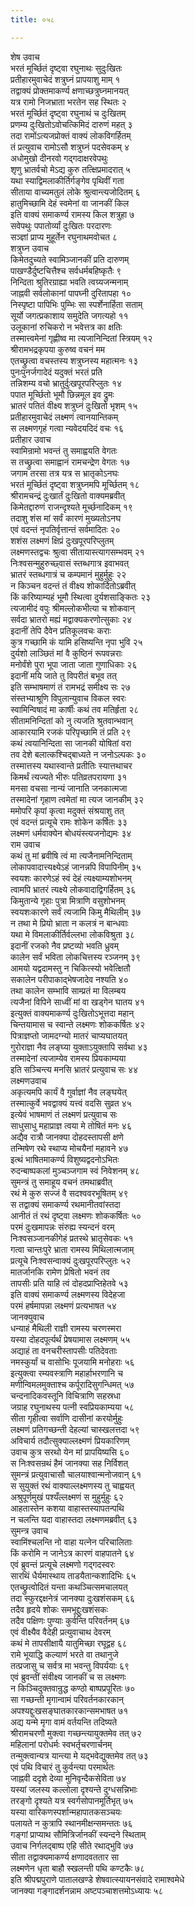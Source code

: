 ```yaml
---
title: ०५८

---
```

शेष उवाच  
भरतं मूर्च्छितं दृष्ट्वा रघुनाथः सुदुःखितः  
प्रतीहारमुवाचेदं शत्रुघ्नं प्रापयाशु माम् १  
तद्वाक्यं प्रोक्तमाकर्ण्य क्षणाच्छत्रुघ्नमानयत्  
यत्र रामो निजभ्राता भरतेन सह स्थितः २  
भरतं मूर्च्छितं दृष्ट्वा रघुनाथं च दुःखितम्  
प्रणम्य दुःखितोऽवोचत्किमिदं दारुणं महत् ३  
तदा रामोंऽत्यजप्रोक्तं वाक्यं लोकविगर्हितम्  
तं प्रत्युवाच रामोऽसौ शत्रुघ्नं पदसेवकम् ४  
अधोमुखो दीनरवो गद्गदाक्षरवेपथुः  
शृणु भ्रातर्वचो मेऽद्य कुरु तत्क्षिप्रमादरात् ५  
यथा स्याद्विमलाकीर्तिर्गङ्गेव पृथिवीं गता  
सीताया वाच्यमतुलं लोके श्रुत्वान्त्यजोदितम् ६  
हातुमिच्छामि देहं स्वमेनां वा जानकीं किल  
इति वाक्यं समाकर्ण्य रामस्य किल शत्रुहा ७  
सवेपथुः पपातोर्व्यां दुःखितः परदारणः  
सञ्ज्ञां प्राप्य मुहूर्तेन रघुनाथमवोचत ८  
शत्रुघ्न उवाच  
किमेतदुच्यते स्वामिञ्जानकीं प्रति दारुणम्  
पाखण्डैर्दुष्टचित्तैश्च सर्वधर्मबहिष्कृतैः ९  
निन्दिता श्रुतिरग्राह्या भवति त्वग्र्यजन्मनाम्  
जाह्नवी सर्वलोकानां पापघ्नी दुरितापहा १०  
निस्पृष्टा पापिभिः पुम्भिः सा स्पर्शेनार्हिता सताम्  
सूर्यो जगत्प्रकाशाय समुदेति जगत्यहो ११  
उलूकानां रुचिकरो न भवेत्तत्र का क्षतिः  
तस्मात्त्वमेनां गृह्णीष्व मा त्यजानिन्दितां स्त्रियम् १२  
श्रीरामभद्रकृपया कुरुष्व वचनं मम  
एतच्छ्रुत्वा वचस्तस्य शत्रुघ्नस्य महात्मनः १३  
पुनःपुनर्जगादेदं यदुक्तं भरतं प्रति  
तन्निशम्य वचो भ्रातुर्दुःखपूरपरिप्लुतः १४  
पपात मूर्च्छितो भूमौ छिन्नमूल इव द्रुमः  
भ्रातरं पतितं वीक्ष्य शत्रुघ्नं दुःखितो भृशम् १५  
प्रतीहारमुवाचेदं लक्ष्मणं त्वानयान्तिकम्  
स लक्ष्मणगृहं गत्वा न्यवेदयदिदं वचः १६  
प्रतीहार उवाच  
स्वामिन्रामो भवन्तं तु समाह्वयति वेगतः  
स तच्छ्रुत्वा समाह्वानं रामचन्द्रेण वेगतः १७  
जगाम तरसा तत्र यत्र स भ्रातृकोऽनघः  
भरतं मूर्च्छितं दृष्ट्वा शत्रुघ्नमपि मूर्च्छितम् १८  
श्रीरामचन्द्रं दुःखार्तं दुःखितो वाक्यमब्रवीत्  
किमेतद्दारुणं राजन्दृश्यते मूर्च्छनादिकम् १९  
तदाशु शंस मां सर्वं कारणं मुख्यतोऽनघ  
एवं वदन्तं नृपतिर्वृत्तान्तं सर्वमादितः २०  
शशंस लक्ष्मणं क्षिप्रं दुःखपूरपरिप्लुतम्  
लक्ष्मणस्तद्वचः श्रुत्वा सीतायास्त्यागसम्भवम् २१  
निःश्वसन्मुहुरुच्छ्वासं स्तब्धगात्र इवाभवत्  
भ्रातरं स्तब्धगात्रं च कम्पमानं मुहुर्मुहुः २२  
न किञ्चन वदन्तं तं वीक्ष्य शोकार्दितोऽब्रवीत्  
किं करिष्याम्यहं भूमौ स्थित्वा दुर्यशसाङ्कितः २३  
त्यजामीदं वपुः श्रीमल्लोकभीत्या च शोकवान्  
सर्वदा भ्रातरो मह्यं मद्वाक्यकरणोत्सुकाः २४  
इदानीं तेपि दैवेन प्रतिकूलवचः कराः  
कुत्र गच्छामि कं यामि हसिष्यन्ति नृपा भुवि २५  
दुर्यशो लाञ्छितं मां वै कुष्ठिनं रूपवन्नराः  
मनोर्वंशे पुरा भूपा जाता जाता गुणाधिकाः २६  
इदानीं मयि जाते तु विपरीतं बभूव तत्  
इति सम्भाषमाणं तं रामभद्रं समीक्ष्य सः २७  
संस्तभ्याश्रूणि विपुलान्युवाच विकल स्वरः  
स्वामिन्विषादं मा कार्षीः कथं तव मतिर्हृता २८  
सीतामनिन्दितां को नु त्यजति श्रुतवान्भवान्  
आकारयामि रजकं परिपृच्छामि तं प्रति २९  
कथं त्वयानिन्दिता सा जानकी योषितां वरा  
तव देशे बलात्कश्चिद्बाध्यते न जनोऽल्पकः ३०  
तस्मात्तस्य यथास्वान्ते प्रतीतिः स्यात्तथाचर  
किमर्थं त्यज्यते भीरुः पतिव्रतपरायणा ३१  
मनसा वचसा नान्यं जानाति जनकात्मजा  
तस्मादेनां गृहाण त्वमेतां मा त्यज जानकीम् ३२  
ममोपरि कृपां कृत्वा मदुक्तं संश्रयाशु तत्  
एवं वदन्तं प्रत्यूचे रामः शोकेन कर्षितः ३३  
लक्ष्मणं धर्मवाक्येन बोधयंस्त्यजनोद्यमः ३४  
राम उवाच  
कथं तु मां ब्रवीषि त्वं मा त्यजैनामनिन्दिताम्  
लोकापवादात्त्यक्ष्येऽहं जानन्नपि विपापिनीम् ३५  
स्वयशः कारणेऽहं स्वं देहं त्यक्ष्याम्यशोभनम्  
त्वामपि भ्रातरं त्यक्ष्ये लोकवादाद्विगर्हितम् ३६  
किमुतान्ये गृहाः पुत्रा मित्राणि वसुशोभनम्  
स्वयशःकारणे सर्वं त्यजामि किमु मैथिलीम् ३७  
न तथा मे प्रियो भ्राता न कलत्रं न बान्धवाः  
यथा मे विमलाकीर्तिर्वल्लभा लोकविश्रुता ३८  
इदानीं रजको नैव प्रष्टव्यो भवति ध्रुवम्  
कालेन सर्वं भविता लोकचित्तस्य रञ्जनम् ३९  
आमयो यद्वदामस्तु न चिकित्स्यो भवेत्क्षितौ  
सकालेन परीपाकाद्भेषजादेव नश्यति ४०  
तथा कालेन सम्भावि साम्प्रतं मा विलम्बय  
त्यजैनां विपिने साध्वीं मां वा खड्गेन घातय ४१  
इत्युक्तं वाक्यमाकर्ण्य दुःखितोऽभूत्तदा महान्  
चिन्तयामास च स्वान्ते लक्ष्मणः शोककर्षितः ४२  
पित्राज्ञप्तो जामदग्न्यो मातरं चाप्यघातयत्  
गुरोराज्ञा नैव लङ्घ्या युक्ताऽयुक्तापि सर्वथा ४३  
तस्मादेनां त्यजाम्येव रामस्य प्रियकाम्यया  
इति सञ्चिन्त्य मनसि भ्रातरं प्रत्युवाच सः ४४  
लक्ष्मणउवाच  
अकृत्यमपि कार्यं वै गुर्वाज्ञां नैव लङ्घयेत्  
तस्मात्कुर्वे भवद्वाक्यं यत्त्वं वदसि सुव्रत ४५  
इत्येवं भाषमाणं तं लक्ष्मणं प्रत्युवाच सः  
साधुसाधु महाप्राज्ञ त्वया मे तोषितं मनः ४६  
अद्यैव रात्रौ जानक्या दोहदस्तापसी क्षणे  
तन्मिषेण रथे स्थाप्य मोचयैनां महावने ४७  
इत्थं भाषितमाकर्ण्य विशुष्यद्वदनोऽभितः  
रुदन्बाष्पकलां मुञ्चञ्जगाम स्वं निवेशनम् ४८  
सुमन्त्रं तु समाहूय वचनं तमथाब्रवीत्  
रथं मे कुरु सज्जं वै सदश्ववरभूषितम् ४९  
स तद्वाक्यं समाकर्ण्य रथमानीतवांस्तदा  
आनीतं तं रथं दृष्ट्वा लक्ष्मणः शोककर्षितः ५०  
परमं दुःखमापन्नः संरुह्य स्यन्दनं वरम्  
निःश्वसञ्जानकीगेहं प्रतस्थे भ्रातृसेवकः ५१  
गत्वा चान्तःपुरे भ्राता रामस्य मिथिलात्मजाम्  
प्रत्यूचे निःश्वसन्वाक्यं दुःखपूरपरिप्लुतः ५२  
मातर्जानकि रामेण प्रेषितो भवनं तव  
तापसीः प्रति याहि त्वं दोहदप्राप्तिहेतवे ५३  
इति वाक्यं समाकर्ण्य लक्ष्मणस्य विदेहजा  
परमं हर्षमापन्ना लक्ष्मणं प्रत्यभाषत ५४  
जानक्युवाच  
धन्याहं मैथिली राज्ञी रामस्य चरणस्मरा  
यस्या दोहदपूर्त्यर्थं प्रेषयामास लक्ष्मणम् ५५  
अद्याहं ता वनचरीस्तापसीः पतिदेवताः  
नमस्कुर्यां च वासोभिः पूजयामि मनोहराः ५६  
इत्युक्त्वा रम्यवस्त्राणि महार्हाभरणानि च  
मणीन्विमलमुक्ताश्च कर्पूरादिसुगन्धिमत् ५७  
चन्दनादिकवस्तूनि विचित्राणि सहस्रधा  
जग्राह रघुनाथस्य पत्नी स्वप्रियकाम्यया ५८  
सीता गृहीत्वा सर्वाणि दासीनां करयोर्मुहुः  
लक्ष्मणं प्रतिगच्छन्ती देहल्यां चास्खलत्तदा ५९  
अविचार्य तदौत्सुक्याल्लक्ष्मणं प्रियकारिणम्  
उवाच कुत्र सरथो येन मां प्रापयिष्यसि ६०  
स निःश्वसन्रथं हैमं जानक्या सह निर्विशत्  
सुमन्त्रं प्रत्युवाचासौ चालयाश्वान्मनोजवान् ६१  
स सुयुक्तं रथं वाक्याल्लक्ष्मणस्य तु चाह्वयत्  
अश्रुपूर्णमुखं पश्यँल्लक्ष्मणं स मुहुर्मुहुः ६२  
आहतास्तेन कशया वाहास्तस्यापतन्पथि  
न चलन्ति यदा वाहास्तदा लक्ष्मणमब्रवीत् ६३  
सुमन्त्र उवाच  
स्वामिंश्चलन्ति नो वाहा यत्नेन परिचालिताः  
किं करोमि न जानेऽत्र कारणं वाहपातने ६४  
एवं ब्रुवन्तं प्रत्यूचे लक्ष्मणो गद्गदस्वरः  
सारथिं धैर्यमास्थाय ताडयैतान्कशादिभिः ६५  
एतच्छ्रुत्वोदितं यन्ता कथञ्चित्समचालयत्  
तदा स्फुरद्दक्षनेत्रं जानक्या दुःखशंसकम् ६६  
तदैव हृदये शोकः समभूद्दुःखशंसकः  
तदैव पक्षिणः पुण्याः कुर्वन्ति परिवर्तनम् ६७  
एवं वीक्ष्यैव वैदेही प्रत्युवाचाथ देवरम्  
कथं मे तापसीक्षायै यातुमिच्छा रघूद्वह ६८  
रामे भूयाद्धि कल्याणं भरते वा तथानुजे  
तत्प्रजासु च सर्वत्र मा भवन्तु विपर्ययाः ६९  
एवं ब्रुवन्तीं संवीक्ष्य जानकीं च स लक्ष्मणः  
न किञ्चिदुक्तवान्रुद्ध कण्ठो बाष्पप्रपूरितः ७०  
सा गच्छन्ती मृगान्वामं परिवर्तनकारकान्  
अपश्यद्दुःखसङ्घातकारकान्समभाषत ७१  
अद्य यन्मे मृगा वामं वर्तयन्ति तदिष्यते  
श्रीरामचरणौ मुक्त्वा गच्छन्त्यायुक्तमेव तत् ७२  
महिलानां परोधर्मः स्वभर्तृचरणार्चनम्  
तन्मुक्त्वान्यत्र यान्त्या मे यद्भवेद्युक्तमेव तत् ७३  
एवं पथि विचारं तु कुर्वन्त्या परमार्थतः  
जाह्नवी ददृशे देव्या मुनिवृन्दैकसेविता ७४  
यस्यां जलस्य कल्लोला दृश्यन्ते दुग्धसन्निभाः  
तरङ्गो दृश्यते यत्र स्वर्गसोपानमूर्तिभृत् ७५  
यस्या वारिकणस्पर्शान्महापातकसञ्चयः  
पलायते न कुत्रापि स्थानमीक्षन्समन्ततः ७६  
गङ्गां प्राप्याथ सौमित्रिर्जानकीं स्यन्दने स्थिताम्  
उवाच निर्गलद्बाष्प एहि सीते रथाद्भुवि ७७  
सीता तद्वाक्यमाकर्ण्य क्षणादवततार सा  
लक्ष्मणेन धृता बाहौ स्खलन्ती पथि कण्टकैः ७८  
इति श्रीपद्मपुराणे पातालखण्डे शेषवात्स्यायनसंवादे रामाश्वमेधे  
जानक्या गङ्गादर्शनन्नाम अष्टपञ्चाशत्तमोऽध्यायः ५८